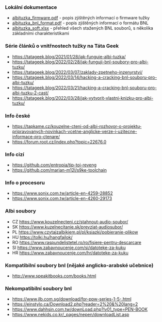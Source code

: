 ### Lokální dokumentace
- [albituzka_firmware.pdf](albituzka_firmware.pdf) - popis zjištěných informací o firmware tužky
- [albituzka_bnl_format.pdf](albituzka_bnl_format.pdf) - popis zjištěných informací o formátu BNL
- [albituzka_soft.xlsx](albituzka_soft.xlsx) - přehled všech stažených BNL souborů, s několika základními charakteristikami

### Série článků o vnitřnostech tužky na Táta Geek
- https://tatageek.blog/2021/01/28/jak-funguje-albi-tuzka/
- https://tatageek.blog/2022/02/28/jak-funguji-bnl-soubory-pro-albi-tuzku/
- https://tatageek.blog/2022/03/07/zaklady-zpetneho-inzenyrstvi/
- https://tatageek.blog/2022/03/14/hacking-a-cracking-bnl-souboru-pro-albi-tuzku/
- https://tatageek.blog/2022/03/21/hacking-a-cracking-bnl-souboru-pro-albi-tuzku-2-cast/
- https://tatageek.blog/2022/03/28/jak-vytvorit-vlastni-knizku-pro-albi-tuzku/

### Info české
- https://tapkame.cz/kouzelne-cteni-od-albi-rozhovor-o-projektu-pripravovanych-novinkach-vcetne-anglicke-verze-i-uzitecne-informace-pro-ctenare/
- https://forum.root.cz/index.php?topic=22676.0

### Info cizí
- https://github.com/entropia/tip-toi-reveng
- https://github.com/marian-m12l/s9ke-toolchain

### Info o procesoru
- https://www.sonix.com.tw/article-en-4259-28852
- https://www.sonix.com.tw/article-en-4260-29173

### Albi soubory
- CZ https://www.kouzelnecteni.cz/stahnout-audio-soubor/
- SK https://www.kuzelnecitanie.sk/prevziat-audiosubor/
- PL https://www.czytajzalbikiem.pl/pl/ksiazki/pobieranie-plikow
- HU https://tolki.hu/hangfajlok/
- RO https://www.raspundelistetel.ro/ro/fisiere-pentru-descarcare
- SI https://www.zabavnoucenje.com/si/datoteke-za-kuku
- HR https://www.zabavnoucenje.com/hr/datoteke-za-kuku

### Kompatibilní soubory bnl (nějaké anglicko-arabské učebnice)
- http://www.speakitbooks.com/books.html

### Nekompatibilní soubory bnl
- https://www.jlb.com.sg/download/for-ppw-series-1-5-.html
- https://einstylo.ca/Download2.php?reader=2%20&%20lang=2
- https://www.dahhsin.com.tw/downLoad.php?lv01_type=PEN-BOOK
- https://www.nekids.co.kr/_pages/nepen/downloadList.asp
